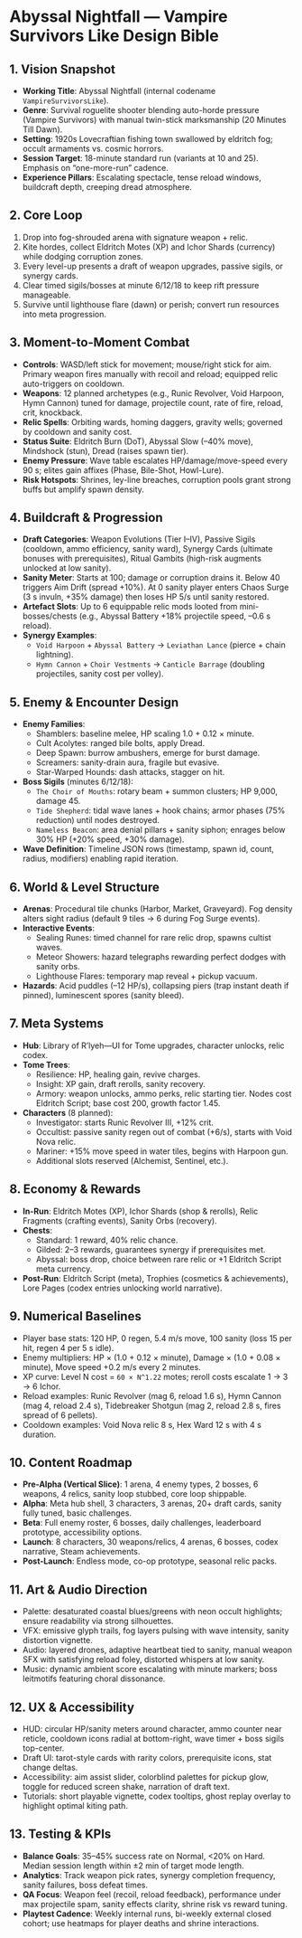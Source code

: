 # Abyssal Nightfall — Vampire Survivors Like Design Bible

## 1. Vision Snapshot
- **Working Title**: Abyssal Nightfall (internal codename `VampireSurvivorsLike`).
- **Genre**: Survival roguelite shooter blending auto-horde pressure (Vampire Survivors) with manual twin-stick marksmanship (20 Minutes Till Dawn).
- **Setting**: 1920s Lovecraftian fishing town swallowed by eldritch fog; occult armaments vs. cosmic horrors.
- **Session Target**: 18-minute standard run (variants at 10 and 25). Emphasis on “one-more-run” cadence.
- **Experience Pillars**: Escalating spectacle, tense reload windows, buildcraft depth, creeping dread atmosphere.

## 2. Core Loop
1. Drop into fog-shrouded arena with signature weapon + relic.
2. Kite hordes, collect Eldritch Motes (XP) and Ichor Shards (currency) while dodging corruption zones.
3. Every level-up presents a draft of weapon upgrades, passive sigils, or synergy cards.
4. Clear timed sigils/bosses at minute 6/12/18 to keep rift pressure manageable.
5. Survive until lighthouse flare (dawn) or perish; convert run resources into meta progression.

## 3. Moment-to-Moment Combat
- **Controls**: WASD/left stick for movement; mouse/right stick for aim. Primary weapon fires manually with recoil and reload; equipped relic auto-triggers on cooldown.
- **Weapons**: 12 planned archetypes (e.g., Runic Revolver, Void Harpoon, Hymn Cannon) tuned for damage, projectile count, rate of fire, reload, crit, knockback.
- **Relic Spells**: Orbiting wards, homing daggers, gravity wells; governed by cooldown and sanity cost.
- **Status Suite**: Eldritch Burn (DoT), Abyssal Slow (–40% move), Mindshock (stun), Dread (raises spawn tier).
- **Enemy Pressure**: Wave table escalates HP/damage/move-speed every 90 s; elites gain affixes (Phase, Bile-Shot, Howl-Lure).
- **Risk Hotspots**: Shrines, ley-line breaches, corruption pools grant strong buffs but amplify spawn density.

## 4. Buildcraft & Progression
- **Draft Categories**: Weapon Evolutions (Tier I–IV), Passive Sigils (cooldown, ammo efficiency, sanity ward), Synergy Cards (ultimate bonuses with prerequisites), Ritual Gambits (high-risk augments unlocked at low sanity).
- **Sanity Meter**: Starts at 100; damage or corruption drains it. Below 40 triggers Aim Drift (spread +10%). At 0 sanity player enters Chaos Surge (3 s invuln, +35% damage) then loses HP 5/s until sanity restored.
- **Artefact Slots**: Up to 6 equippable relic mods looted from mini-bosses/chests (e.g., Abyssal Battery +18% projectile speed, –0.6 s reload).
- **Synergy Examples**:
  - `Void Harpoon` + `Abyssal Battery` → `Leviathan Lance` (pierce + chain lightning).
  - `Hymn Cannon` + `Choir Vestments` → `Canticle Barrage` (doubling projectiles, sanity cost per volley).

## 5. Enemy & Encounter Design
- **Enemy Families**:
  - Shamblers: baseline melee, HP scaling 1.0 + 0.12 × minute.
  - Cult Acolytes: ranged bile bolts, apply Dread.
  - Deep Spawn: burrow ambushers, emerge for burst damage.
  - Screamers: sanity-drain aura, fragile but evasive.
  - Star-Warped Hounds: dash attacks, stagger on hit.
- **Boss Sigils** (minutes 6/12/18):
  - `The Choir of Mouths`: rotary beam + summon clusters; HP 9,000, damage 45.
  - `Tide Shepherd`: tidal wave lanes + hook chains; armor phases (75% reduction) until nodes destroyed.
  - `Nameless Beacon`: area denial pillars + sanity siphon; enrages below 30% HP (+20% speed, +30% damage).
- **Wave Definition**: Timeline JSON rows (timestamp, spawn id, count, radius, modifiers) enabling rapid iteration.

## 6. World & Level Structure
- **Arenas**: Procedural tile chunks (Harbor, Market, Graveyard). Fog density alters sight radius (default 9 tiles → 6 during Fog Surge events).
- **Interactive Events**:
  - Sealing Runes: timed channel for rare relic drop, spawns cultist waves.
  - Meteor Showers: hazard telegraphs rewarding perfect dodges with sanity orbs.
  - Lighthouse Flares: temporary map reveal + pickup vacuum.
- **Hazards**: Acid puddles (–12 HP/s), collapsing piers (trap instant death if pinned), luminescent spores (sanity bleed).

## 7. Meta Systems
- **Hub**: Library of R’lyeh—UI for Tome upgrades, character unlocks, relic codex.
- **Tome Trees**:
  - Resilience: HP, healing gain, revive charges.
  - Insight: XP gain, draft rerolls, sanity recovery.
  - Armory: weapon unlocks, ammo perks, relic starting tier.
  Nodes cost Eldritch Script; base cost 200, growth factor 1.45.
- **Characters** (8 planned):
  - Investigator: starts Runic Revolver III, +12% crit.
  - Occultist: passive sanity regen out of combat (+6/s), starts with Void Nova relic.
  - Mariner: +15% move speed in water tiles, begins with Harpoon gun.
  - Additional slots reserved (Alchemist, Sentinel, etc.).

## 8. Economy & Rewards
- **In-Run**: Eldritch Motes (XP), Ichor Shards (shop & rerolls), Relic Fragments (crafting events), Sanity Orbs (recovery).
- **Chests**:
  - Standard: 1 reward, 40% relic chance.
  - Gilded: 2–3 rewards, guarantees synergy if prerequisites met.
  - Abyssal: boss drop, choice between rare relic or +1 Eldritch Script meta currency.
- **Post-Run**: Eldritch Script (meta), Trophies (cosmetics & achievements), Lore Pages (codex entries unlocking world narrative).

## 9. Numerical Baselines
- Player base stats: 120 HP, 0 regen, 5.4 m/s move, 100 sanity (loss 15 per hit, regen 4 per 5 s idle).
- Enemy multipliers: HP × (1.0 + 0.12 × minute), Damage × (1.0 + 0.08 × minute), Move speed +0.2 m/s every 2 minutes.
- XP curve: Level N cost = `60 × N^1.22` motes; reroll costs escalate 1 → 3 → 6 Ichor.
- Reload examples: Runic Revolver (mag 6, reload 1.6 s), Hymn Cannon (mag 4, reload 2.4 s), Tidebreaker Shotgun (mag 2, reload 2.8 s, fires spread of 6 pellets).
- Cooldown examples: Void Nova relic 8 s, Hex Ward 12 s with 4 s duration.

## 10. Content Roadmap
- **Pre-Alpha (Vertical Slice)**: 1 arena, 4 enemy types, 2 bosses, 6 weapons, 4 relics, sanity loop stubbed, core loop shippable.
- **Alpha**: Meta hub shell, 3 characters, 3 arenas, 20+ draft cards, sanity fully tuned, basic challenges.
- **Beta**: Full enemy roster, 6 bosses, daily challenges, leaderboard prototype, accessibility options.
- **Launch**: 8 characters, 30 weapons/relics, 4 arenas, 6 bosses, codex narrative, Steam achievements.
- **Post-Launch**: Endless mode, co-op prototype, seasonal relic packs.

## 11. Art & Audio Direction
- Palette: desaturated coastal blues/greens with neon occult highlights; ensure readability via strong silhouettes.
- VFX: emissive glyph trails, fog layers pulsing with wave intensity, sanity distortion vignette.
- Audio: layered drones, adaptive heartbeat tied to sanity, manual weapon SFX with satisfying reload foley, distorted whispers at low sanity.
- Music: dynamic ambient score escalating with minute markers; boss leitmotifs featuring choral dissonance.

## 12. UX & Accessibility
- HUD: circular HP/sanity meters around character, ammo counter near reticle, cooldown icons radial at bottom-right, wave timer + boss sigils top-center.
- Draft UI: tarot-style cards with rarity colors, prerequisite icons, stat change deltas.
- Accessibility: aim assist slider, colorblind palettes for pickup glow, toggle for reduced screen shake, narration of draft text.
- Tutorials: short playable vignette, codex tooltips, ghost replay overlay to highlight optimal kiting path.

## 13. Testing & KPIs
- **Balance Goals**: 35–45% success rate on Normal, <20% on Hard. Median session length within ±2 min of target mode length.
- **Analytics**: Track weapon pick rates, synergy completion frequency, sanity failures, boss defeat times.
- **QA Focus**: Weapon feel (recoil, reload feedback), performance under max projectile spam, sanity effects clarity, shrine risk vs reward tuning.
- **Playtest Cadence**: Weekly internal runs, bi-weekly external closed cohort; use heatmaps for player deaths and shrine interactions.

